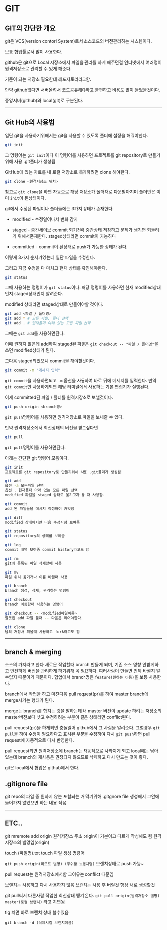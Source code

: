 # GIT

## GIT의 간단한 개요

git은 VCS(version contorl System)로서 소스코드의 버전관리하는 시스템이다.

보통 협업툴로서 많이 사용한다.

github은 git으로 Local 저장소에서 파일을 관리를 하게 해주던걸 인터넷에서 여러명이 원격저장소로 관리할 수 있게 해준다.

기준이 되는 저장소 필요한데 레포지토리라고함.

만약 github없다면 서버올려서 코드공유해야하고 불편하고 비용도 많이 들었을것이다.

중앙서버(github)와 local(git)로 구분된다.

------

## Git Hub의 사용법

일단 git을 사용하기위해서는 git을 사용할 수 있도록 폴더에 설정을 해줘야한다.

```bash
git init
```
그 명령어는 `git init`이다 이 명령어를 사용하면 프로젝트를 git repository로 만들기위해 사용 .git폴더가 생성됨  
  
GitHub에 있는 자료를 내 로컬 저장소로 복제하려면 clone 해야한다. 
```bash
git clone <원격저장소 위치>
```
참고로 `git clone`을 하면 자동으로 해당 저장소가 폴더채로 다운받아지며 폴더안은 이미 `init`이 된상태이다.

git에서 수정된 파일이나 폴더들에는 3가지 상태가 존재한다.

- modified - 수정일어나서 변화 감지

- staged - 중간세이브 commit 되기전에 중간상태 저장하고 문제가 생기면 되돌리기 위해서존재한다. staged상태라면 commit이 가능하다

- committed - commit이 된상태로 push가 가능한 상태가 된다.

이렇게 3가지 순서가있는데 일단 파일을 수정한다.

그리고 지금 수정을 다 마치고 현재 상태를 확인해야한다.

```bash
git status
```
그때 사용하는 명령어가 `git status`이다. 해당 명령어를 사용하면 현재 modified상태인지 staged상태인지 알려준다.

modified 상태라면 staged상태로 만들어야할 것이다.

```bash
git add <파일 / 폴더명>
git add * # 모든 파일, 폴더 선택
git add . # 현재폴더 아래 있는 모든 파일 선택
```
그때는 `git add`를 사용하면된다.

이때 원하지 않은데 add하여 staged된 파일은 `git checkout -- "파일 / 폴더명"`을 쓰면 modified상태가 된다.

그다음 staged되었으니 commit을 해야할것이다.

```bash
git commit -m "메세지 입력"
```
`git commit`을 사용하면되고 `-m` 옵션을 사용하여 바로 뒤에 메세지를 입력한다. 만약 `git commit`만 사용하게되면 해당 터미널에서 사용하는 기본 편집기가 실행된다.

이제 committed된 파일 / 폴더를 원격저장소로 보낼것이다.
```bash
git push origin <branch명>
```
`git push`명령어를 사용하면 원격저장소로 파일을 보내줄 수 있다.

만약 원격저장소에서 최신상태의 버전을 받고싶다면

```bash
git pull
```
`git pull`명령어를 사용하면된다.

아래는 간단한 git 명령어 모음이다.

```bash
git init
프로젝트를 git repository로 만들기위해 사용 .git폴더가 생성됨 

git add
옵션 -a 모든파일 선택
옵션 . 현재폴더 아래 있는 모든 파일 선택
modified 파일을 staged 상태로 옮기고자 할 때 사용함.

git commit
add 된 파일들을 메시지 작성하여 커밋함

git diff
modified 상태에서만 나옴 수정사항 보여줌

git status
git repository의 상태를 보여줌

git log
commit 내역 보여줌 commit history라고도 함

git rm
git에 등록된 파일 삭제할때 사용

git mv
파일 위치 옮기거나 이름 바꿀때 사용

git branch
branch 생성, 삭제, 관리하는 명령어

git checkout
branch 이동할때 사용하는 명령어

git checkout -- <modified파일이름>
잘못된 add 파일 풀때 -- 다음은 띄어야한다.

git clone
남의 저장서 퍼올때 사용하고 fork라고도 함
```
------

## branch & merging

소스의 가지라고 한다 새로운 작업할때 branch 만들게 되며,
기존 소스 영향 안받게하고 안전하게 버전을 관리하게 하기위해 꼭 필요하다. 여러사람이 만들면 언제 바뀔지 알수없지 때문이기 때문이다.
협업에서 branch명은 `feature(원하는 이름)`을 보통 사용한다.

branch에서 작업을 하고 마친다음 pull request(pr)를 하여 master branch에 merge시키는 형태가 된다.

merge는 branch를 합치는 것을 말하는데 내 master 버전이 update 하려는 저장소의 master버전보다 낮고 수정하려는 부분이 같은 상태라면 conflict된다.

pull request(pr)을 하게되면 충돌일어 github에서 그 사실을 알려준다. 그럴경우 `git pull`을 하여 수정이 필요하다고 표시된 부분을 수정하여 다시 `git push`하면 pull request에 자동적으로 다시 반영한다.

pull request되면 원격저장소에 branch는 자동적으로 사라지게 되고 local에는 남아있는데 branch의 재사용은 권장되지 않으므로 삭제하고 다시 만드는 것이 좋다.

git은 local에서 협업은 github에서 한다.

## .gitignore file
git repo의 파일 중 원하지 않는 포함되는 거 막기위해 .gitgnore file 생성해서 그안에 들어가지 않았으면 하는 내용 적음

-----

## ETC..

git mremote add origin 원격저장소 주소
origin이 기본이고 다르게 작성해도 됨 원격저장소의 별명임(origin)

touch (파일명).txt
touch 파일 생성 명령어

`git push origin(리모트 별명) (푸쉬할 브랜치명)`
브랜치상태로 push 가능~

pull request는 원격저장소에서함 그이유는 conflict 때문임

브랜치는 사용하고 다시 사용하지 않음 브랜치는 사용 후 버릴것 항상 새로 생성할것

git pull써서 다른사람 작업한 최신상태 땡겨 온다. `git pull origin(원격저장소 별명) master(로컬 브랜치)` 라고 치면됨

tig 치면 바로 브랜치 상태 볼수있음

`git branch -d (삭제시킬 브랜치이름)`